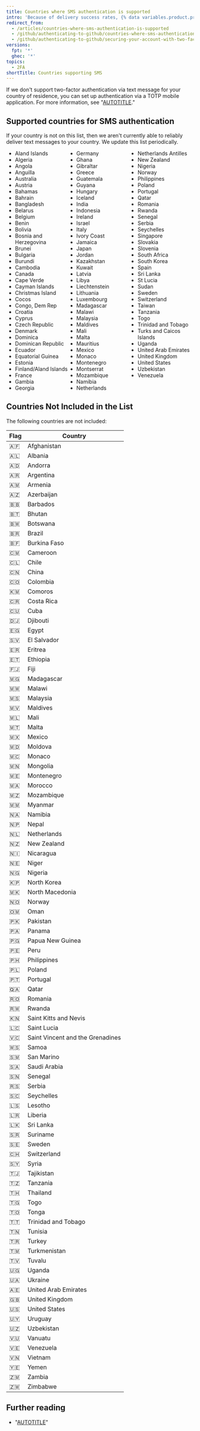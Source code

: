 ```yaml
---
title: Countries where SMS authentication is supported
intro: 'Because of delivery success rates, {% data variables.product.product_name %} only supports two-factor authentication via SMS for certain countries.'
redirect_from:
  - /articles/countries-where-sms-authentication-is-supported
  - /github/authenticating-to-github/countries-where-sms-authentication-is-supported
  - /github/authenticating-to-github/securing-your-account-with-two-factor-authentication-2fa/countries-where-sms-authentication-is-supported
versions:
  fpt: '*'
  ghec: '*'
topics:
  - 2FA
shortTitle: Countries supporting SMS
---
```

If we don't support two-factor authentication via text message for your country of residence, you can set up authentication via a TOTP mobile application. For more information, see "[AUTOTITLE](/authentication/securing-your-account-with-two-factor-authentication-2fa/configuring-two-factor-authentication)."

## Supported countries for SMS authentication

If your country is not on this list, then we aren't currently able to reliably deliver text messages to your country. We update this list periodically.

<ul style="-webkit-column-count: 3; -moz-column-count: 3; column-count: 3;">
<li>Aland Islands</li>
<li>Algeria</li>
<li>Angola</li>
<li>Anguilla</li>
<li>Australia</li>
<li>Austria</li>
<li>Bahamas</li>
<li>Bahrain</li>
<li>Bangladesh</li>
<li>Belarus</li>
<li>Belgium</li>
<li>Benin</li>
<li>Bolivia</li>
<li>Bosnia and Herzegovina</li>
<li>Brunei</li>
<li>Bulgaria</li>
<li>Burundi</li>
<li>Cambodia</li>
<li>Canada</li>
<li>Cape Verde</li>
<li>Cayman Islands</li>
<li>Christmas Island</li>
<li>Cocos</li>
<li>Congo, Dem Rep</li>
<li>Croatia</li>
<li>Cyprus</li>
<li>Czech Republic</li>
<li>Denmark</li>
<li>Dominica</li>
<li>Dominican Republic</li>
<li>Ecuador</li>
<li>Equatorial Guinea</li>
<li>Estonia</li>
<li>Finland/Aland Islands</li>
<li>France</li>
<li>Gambia</li>
<li>Georgia</li>
<li>Germany</li>
<li>Ghana</li>
<li>Gibraltar</li>
<li>Greece</li>
<li>Guatemala</li>
<li>Guyana</li>
<li>Hungary</li>
<li>Iceland</li>
<li>India</li>
<li>Indonesia</li>
<li>Ireland</li>
<li>Israel</li>
<li>Italy</li>
<li>Ivory Coast</li>
<li>Jamaica</li>
<li>Japan</li>
<li>Jordan</li>
<li>Kazakhstan</li>
<li>Kuwait</li>
<li>Latvia</li>
<li>Libya</li>
<li>Liechtenstein</li>
<li>Lithuania</li>
<li>Luxembourg</li>
<li>Madagascar</li>
<li>Malawi</li>
<li>Malaysia</li>
<li>Maldives</li>
<li>Mali</li>
<li>Malta</li>
<li>Mauritius</li>
<li>Mexico</li>
<li>Monaco</li>
<li>Montenegro</li>
<li>Montserrat</li>
<li>Mozambique</li>
<li>Namibia</li>
<li>Netherlands</li>
<li>Netherlands Antilles</li>
<li>New Zealand</li>
<li>Nigeria</li>
<li>Norway</li>
<li>Philippines</li>
<li>Poland</li>
<li>Portugal</li>
<li>Qatar</li>
<li>Romania</li>
<li>Rwanda</li>
<li>Senegal</li>
<li>Serbia</li>
<li>Seychelles</li>
<li>Singapore</li>
<li>Slovakia</li>
<li>Slovenia</li>
<li>South Africa</li>
<li>South Korea</li>
<li>Spain</li>
<li>Sri Lanka</li>
<li>St Lucia</li>
<li>Sudan</li>
<li>Sweden</li>
<li>Switzerland</li>
<li>Taiwan</li>
<li>Tanzania</li>
<li>Togo</li>
<li>Trinidad and Tobago</li>
<li>Turks and Caicos Islands</li>
<li>Uganda</li>
<li>United Arab Emirates</li>
<li>United Kingdom</li>
<li>United States</li>
<li>Uzbekistan</li>
<li>Venezuela</li>
</ul>

## Countries Not Included in the List
The following countries are not included:

| Flag | Country                      |
|------|------------------------------|
| 🇦🇫   | Afghanistan                  |
| 🇦🇱   | Albania                      |
| 🇦🇩   | Andorra                      |
| 🇦🇷   | Argentina                    |
| 🇦🇲   | Armenia                      |
| 🇦🇿   | Azerbaijan                   |
| 🇧🇧   | Barbados                     |
| 🇧🇹   | Bhutan                       |
| 🇧🇼   | Botswana                     |
| 🇧🇷   | Brazil                       |
| 🇧🇫   | Burkina Faso                 |
| 🇨🇲   | Cameroon                     |
| 🇨🇱   | Chile                        |
| 🇨🇳   | China                        |
| 🇨🇴   | Colombia                     |
| 🇰🇲   | Comoros                      |
| 🇨🇷   | Costa Rica                   |
| 🇨🇺   | Cuba                         |
| 🇩🇯   | Djibouti                     |
| 🇪🇬   | Egypt                        |
| 🇸🇻   | El Salvador                  |
| 🇪🇷   | Eritrea                      |
| 🇪🇹   | Ethiopia                     |
| 🇫🇯   | Fiji                         |
| 🇲🇬   | Madagascar                   |
| 🇲🇼   | Malawi                       |
| 🇲🇸   | Malaysia                     |
| 🇲🇻   | Maldives                     |
| 🇲🇱   | Mali                         |
| 🇲🇹   | Malta                        |
| 🇲🇽   | Mexico                       |
| 🇲🇩   | Moldova                      |
| 🇲🇨   | Monaco                       |
| 🇲🇳   | Mongolia                     |
| 🇲🇪   | Montenegro                   |
| 🇲🇦   | Morocco                      |
| 🇲🇿   | Mozambique                   |
| 🇲🇲   | Myanmar                      |
| 🇳🇦   | Namibia                      |
| 🇳🇵   | Nepal                        |
| 🇳🇱   | Netherlands                  |
| 🇳🇿   | New Zealand                  |
| 🇳🇮   | Nicaragua                    |
| 🇳🇪   | Niger                        |
| 🇳🇬   | Nigeria                      |
| 🇰🇵   | North Korea                  |
| 🇲🇰   | North Macedonia              |
| 🇳🇴   | Norway                       |
| 🇴🇲   | Oman                         |
| 🇵🇰   | Pakistan                     |
| 🇵🇦   | Panama                       |
| 🇵🇬   | Papua New Guinea             |
| 🇵🇪   | Peru                         |
| 🇵🇭   | Philippines                  |
| 🇵🇱   | Poland                       |
| 🇵🇹   | Portugal                     |
| 🇶🇦   | Qatar                        |
| 🇷🇴   | Romania                      |
| 🇷🇼   | Rwanda                       |
| 🇰🇳   | Saint Kitts and Nevis        |
| 🇱🇨   | Saint Lucia                  |
| 🇻🇨   | Saint Vincent and the Grenadines |
| 🇼🇸   | Samoa                        |
| 🇸🇲   | San Marino                   |
| 🇸🇦   | Saudi Arabia                 |
| 🇸🇳   | Senegal                      |
| 🇷🇸   | Serbia                       |
| 🇸🇨   | Seychelles                   |
| 🇱🇸   | Lesotho                      |
| 🇱🇷   | Liberia                      |
| 🇱🇰   | Sri Lanka                    |
| 🇸🇷   | Suriname                     |
| 🇸🇪   | Sweden                       |
| 🇨🇭   | Switzerland                  |
| 🇸🇾   | Syria                        |
| 🇹🇯   | Tajikistan                   |
| 🇹🇿   | Tanzania                     |
| 🇹🇭   | Thailand                     |
| 🇹🇬   | Togo                         |
| 🇹🇴   | Tonga                        |
| 🇹🇹   | Trinidad and Tobago          |
| 🇹🇳   | Tunisia                      |
| 🇹🇷   | Turkey                       |
| 🇹🇲   | Turkmenistan                 |
| 🇹🇻   | Tuvalu                       |
| 🇺🇬   | Uganda                       |
| 🇺🇦   | Ukraine                      |
| 🇦🇪   | United Arab Emirates         |
| 🇬🇧   | United Kingdom               |
| 🇺🇸   | United States                |
| 🇺🇾   | Uruguay                      |
| 🇺🇿   | Uzbekistan                   |
| 🇻🇺   | Vanuatu                      |
| 🇻🇪   | Venezuela                    |
| 🇻🇳   | Vietnam                      |
| 🇾🇪   | Yemen                        |
| 🇿🇲   | Zambia                       |
| 🇿🇼   | Zimbabwe                     |



## Further reading

* "[AUTOTITLE](/authentication/securing-your-account-with-two-factor-authentication-2fa/about-two-factor-authentication)"
